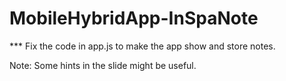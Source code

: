 MobileHybridApp-InSpaNote
=========================

*** Fix the code in app.js to make the app show and store notes.  

Note: Some hints in the slide might be useful.